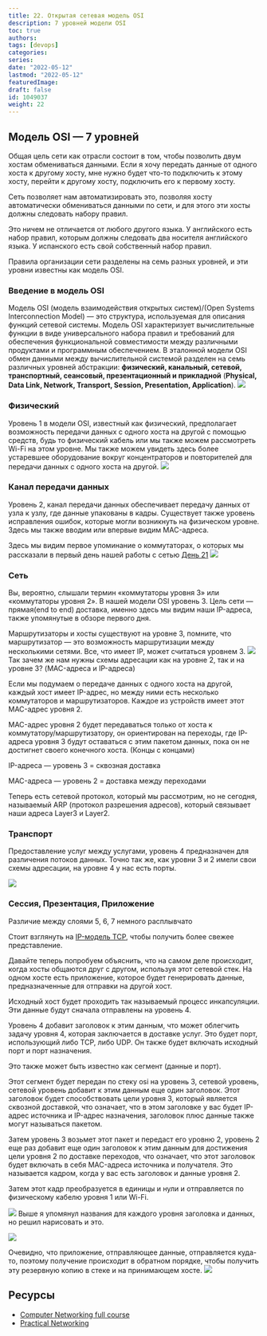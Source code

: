 ```yaml
---
title: 22. Открытая сетевая модель OSI
description: 7 уровней модели OSI 
toc: true
authors:
tags: [devops]
categories:
series: 
date: "2022-05-12"
lastmod: "2022-05-12"
featuredImage:
draft: false
id: 1049037
weight: 22
---
```

## Модель OSI — 7 уровней

Общая цель сети как отрасли состоит в том, чтобы позволить двум хостам обмениваться данными. Если я хочу передать данные от одного хоста к другому хосту, мне нужно будет что-то подключить к этому хосту, перейти к другому хосту, подключить его к первому хосту.

Сеть позволяет нам автоматизировать это, позволяя хосту автоматически обмениваться данными по сети, и для этого эти хосты должны следовать набору правил.

Это ничем не отличается от любого другого языка. У английского есть набор правил, которым должны следовать два носителя английского языка. У испанского есть свой собственный набор правил.

Правила организации сети разделены на семь разных уровней, и эти уровни известны как модель OSI.

### Введение в модель OSI

Модель OSI (модель взаимодействия открытых систем)/(Open Systems Interconnection Model) — это структура, используемая для описания функций сетевой системы. Модель OSI характеризует вычислительные функции в виде универсального набора правил и требований для обеспечения функциональной совместимости между различными продуктами и программным обеспечением. В эталонной модели OSI обмен данными между вычислительной системой разделен на семь различных уровней абстракции: **физический, канальный, сетевой, транспортный, сеансовый, презентационный и прикладной** (**Physical, Data Link, Network, Transport, Session, Presentation, Application**).
![](../images/Day22_Networking1.ru.png?v1)

### Физический

Уровень 1 в модели OSI, известный как физический, предполагает возможность передачи данных с одного хоста на другой с помощью средств, будь то физический кабель или мы также можем рассмотреть Wi-Fi на этом уровне. Мы также можем увидеть здесь более устаревшее оборудование вокруг концентраторов и повторителей для передачи данных с одного хоста на другой.
![](../images/Day22_Networking2.ru.png?v1)

### Канал передачи данных

Уровень 2, канал передачи данных обеспечивает передачу данных от узла к узлу, где данные упакованы в кадры. Существует также уровень исправления ошибок, которые могли возникнуть на физическом уровне. Здесь мы также вводим или впервые видим MAC-адреса.

Здесь мы видим первое упоминание о коммутаторах, о которых мы рассказали в первый день нашей работы с сетью [День 21](../day21)
![](../images/Day22_Networking3.ru.png?v1)

### Сеть

Вы, вероятно, слышали термин «коммутаторы уровня 3» или «коммутаторы уровня 2». В нашей модели OSI уровень 3. Цель сети — прямая(end to end) доставка, именно здесь мы видим наши IP-адреса, также упомянутые в обзоре первого дня.

Маршрутизаторы и хосты существуют на уровне 3, помните, что маршрутизатор — это возможность маршрутизации между несколькими сетями. Все, что имеет IP, может считаться уровнем 3.
![](../images/Day22_Networking4.ru.png?v1)
Так зачем же нам нужны схемы адресации как на уровне 2, так и на уровне 3? (MAC-адреса и IP-адреса)

Если мы подумаем о передаче данных с одного хоста на другой, каждый хост имеет IP-адрес, но между ними есть несколько коммутаторов и маршрутизаторов. Каждое из устройств имеет этот MAC-адрес уровня 2.

MAC-адрес уровня 2 будет передаваться только от хоста к коммутатору/маршрутизатору, он ориентирован на переходы, где IP-адреса уровня 3 будут оставаться с этим пакетом данных, пока он не достигнет своего конечного хоста. (Концы с концами)

IP-адреса — уровень 3 = сквозная доставка

MAC-адреса — уровень 2 = доставка между переходами

Теперь есть сетевой протокол, который мы рассмотрим, но не сегодня, называемый ARP (протокол разрешения адресов), который связывает наши адреса Layer3 и Layer2.

### Транспорт

Предоставление услуг между услугами, уровень 4 предназначен для различения потоков данных. Точно так же, как уровни 3 и 2 имели свои схемы адресации, на уровне 4 у нас есть порты.

![](../images/Day22_Networking5.ru.png?v1)

### Сессия, Презентация, Приложение

Различие между слоями 5, 6, 7 немного расплывчато

Стоит взглянуть на [IP-модель TCP](https://www.geeksforgeeks.org/tcp-ip-model/), чтобы получить более свежее представление.

Давайте теперь попробуем объяснить, что на самом деле происходит, когда хосты общаются друг с другом, используя этот сетевой стек. На одном хосте есть приложение, которое будет генерировать данные, предназначенные для отправки на другой хост.

Исходный хост будет проходить так называемый процесс инкапсуляции. Эти данные будут сначала отправлены на уровень 4.

Уровень 4 добавит заголовок к этим данным, что может облегчить задачу уровня 4, которая заключается в доставке услуг. Это будет порт, использующий либо TCP, либо UDP. Он также будет включать исходный порт и порт назначения.

Это также может быть известно как сегмент (данные и порт).

Этот сегмент будет передан по стеку osi на уровень 3, сетевой уровень, сетевой уровень добавит к этим данным еще один заголовок.
Этот заголовок будет способствовать цели уровня 3, который является сквозной доставкой, что означает, что в этом заголовке у вас будет IP-адрес источника и IP-адрес назначения, заголовок плюс данные также могут называться пакетом.

Затем уровень 3 возьмет этот пакет и передаст его уровню 2, уровень 2 еще раз добавит еще один заголовок к этим данным для достижения цели уровня 2 по доставке переходов, что означает, что этот заголовок будет включать в себя MAC-адреса источника и получателя.
Это называется кадром, когда у вас есть заголовок и данные уровня 2.

Затем этот кадр преобразуется в единицы и нули и отправляется по физическому кабелю уровня 1 или Wi-Fi.

![](../images/Day22_Networking6.ru.png?v1)
Выше я упомянул названия для каждого уровня заголовка и данных, но решил нарисовать и это.

![](../images/Day22_Networking7.ru.png?v1)

Очевидно, что приложение, отправляющее данные, отправляется куда-то, поэтому получение происходит в обратном порядке, чтобы получить эту резервную копию в стеке и на принимающем хосте.
![](../images/Day22_Networking8.ru.png?v1)

## Ресурсы

- [Computer Networking full course](https://www.youtube.com/watch?v=IPvYjXCsTg8)
- [Practical Networking](http://www.practicalnetworking.net/)
